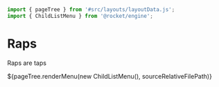 ```js server


import { pageTree } from '#src/layouts/layoutData.js';
import { ChildListMenu } from '@rocket/engine';
```

# Raps

Raps are taps

<div>${pageTree.renderMenu(new ChildListMenu(), sourceRelativeFilePath)}</div>